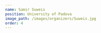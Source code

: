 ```yaml
---
name: Samir Suweis
position: University of Padova
image_path: /images/organizers/Suweis.jpg
order: 4
---
```

